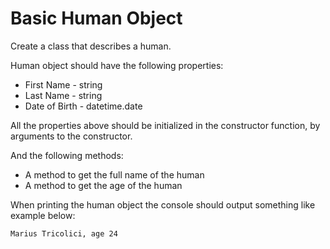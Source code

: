 # Basic Human Object

Create a class that describes a human.

Human object should have the following properties:

* First Name - string
* Last Name - string
* Date of Birth - datetime.date

All the properties above should be initialized in the constructor function, by arguments to the constructor.

And the following methods:

* A method to get the full name of the human
* A method to get the age of the human

When printing the human object the console should output something like example below:

`Marius Tricolici, age 24`
